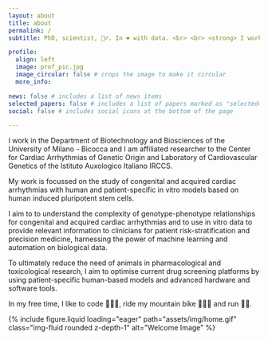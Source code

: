 ```yaml
---
layout: about
title: about
permalink: /
subtitle: PhD, scientist, 🚴‍♂️. In ❤️ with data. <br> <br> <strong> I work on cardiac arrhythmias, drug discovery and precision medicine with human induced pluripotent stem cells. </strong>

profile:
  align: left
  image: prof_pic.jpg
  image_circular: false # crops the image to make it circular
  more_info:

news: false # includes a list of news items
selected_papers: false # includes a list of papers marked as "selected={true}"
social: false # includes social icons at the bottom of the page

---
```


I work in the Department of Biotechnology and Biosciences of the University of Milano - Bicocca and I am affiliated researcher to the Center for Cardiac Arrhythmias of Genetic Origin and Laboratory of Cardiovascular Genetics of the Istituto Auxologico Italiano IRCCS.

My work is focussed on the study of congenital and acquired cardiac arrhythmias with human and patient-specific in vitro models based on human induced pluripotent stem cells.

I aim to to understand the complexity of genotype-phenotype relationships for congenital and acquired cardiac arrhythmias and to use in vitro data to provide relevant information to clinicians for patient risk-stratification and precision medicine, harnessing the power of machine learning and automation on biological data.

To ultimately reduce the need of animals in pharmacological and toxicological research, I aim to optimise current drug screening platforms by using patient-specific human-based models and advanced hardware and software tools.

In my free time, I like to code 👨🏻‍💻, ride my mountain bike 🚵🏻‍♂️ and run 🏃🏻.

{% include figure.liquid loading="eager" path="assets/img/home.gif" class="img-fluid
      rounded z-depth-1" alt="Welcome Image" %}
